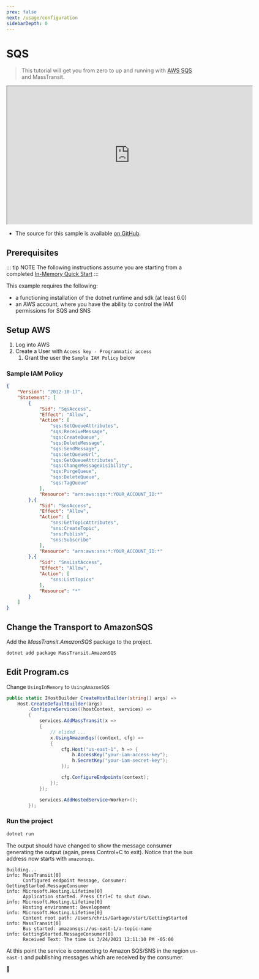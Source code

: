 ```yaml
---
prev: false
next: /usage/configuration
sidebarDepth: 0
---
```


# SQS

> This tutorial will get you from zero to up and running with [AWS SQS](/usage/transports/amazonsqs) and MassTransit. 

<iframe id="ytplayer" type="text/html" width="640" height="360"
  src="https://www.youtube.com/embed/ziBedZAOazA?autoplay=0">
</iframe>

- The source for this sample is available [on GitHub](https://github.com/MassTransit/Sample-GettingStarted).


## Prerequisites

::: tip NOTE
The following instructions assume you are starting from a completed [In-Memory Quick Start](/quick-starts/in-memory)
:::

This example requires the following:

- a functioning installation of the dotnet runtime and sdk (at least 6.0)
- an AWS account, where you have the ability to control the IAM permissions for SQS and SNS

## Setup AWS

1. Log into AWS
2. Create a User with `Access key - Programmatic access`
      1. Grant the user the `Sample IAM Policy` below


### Sample IAM Policy

```json
{
    "Version": "2012-10-17",
    "Statement": [
        {
            "Sid": "SqsAccess",
            "Effect": "Allow",
            "Action": [
                "sqs:SetQueueAttributes",
                "sqs:ReceiveMessage",
                "sqs:CreateQueue",
                "sqs:DeleteMessage",
                "sqs:SendMessage",
                "sqs:GetQueueUrl",
                "sqs:GetQueueAttributes",
                "sqs:ChangeMessageVisibility",
                "sqs:PurgeQueue",
                "sqs:DeleteQueue",
                "sqs:TagQueue"
            ],
            "Resource": "arn:aws:sqs:*:YOUR_ACCOUNT_ID:*"
        },{
            "Sid": "SnsAccess",
            "Effect": "Allow",
            "Action": [
                "sns:GetTopicAttributes",
                "sns:CreateTopic",
                "sns:Publish",
                "sns:Subscribe"
            ],
            "Resource": "arn:aws:sns:*:YOUR_ACCOUNT_ID:*"
        },{
            "Sid": "SnsListAccess",
            "Effect": "Allow",
            "Action": [
                "sns:ListTopics"
            ],
            "Resource": "*"
        }
    ]
}
```

## Change the Transport to AmazonSQS

Add the _MassTransit.AmazonSQS_ package to the project.

```bash
dotnet add package MassTransit.AmazonSQS
```

## Edit Program.cs

Change `UsingInMemory` to `UsingAmazonSQS`

```csharp {8-16}
public static IHostBuilder CreateHostBuilder(string[] args) =>
    Host.CreateDefaultBuilder(args)
        .ConfigureServices((hostContext, services) =>
        {
            services.AddMassTransit(x =>
            {
                // elided ...
                x.UsingAmazonSqs((context, cfg) =>
                {
                    cfg.Host("us-east-1", h => {
                        h.AccessKey("your-iam-access-key");
                        h.SecretKey("your-iam-secret-key");
                    });

                    cfg.ConfigureEndpoints(context);
                });
            });

            services.AddHostedService<Worker>();
        });
```

### Run the project

```bash
dotnet run
```

The output should have changed to show the message consumer generating the output (again, press Control+C to exit). Notice that the bus address now starts with `amazonsqs`.

``` {11}
Building...
info: MassTransit[0]
      Configured endpoint Message, Consumer: GettingStarted.MessageConsumer
info: Microsoft.Hosting.Lifetime[0]
      Application started. Press Ctrl+C to shut down.
info: Microsoft.Hosting.Lifetime[0]
      Hosting environment: Development
info: Microsoft.Hosting.Lifetime[0]
      Content root path: /Users/chris/Garbage/start/GettingStarted
info: MassTransit[0]
      Bus started: amazonsqs://us-east-1/a-topic-name
info: GettingStarted.MessageConsumer[0]
      Received Text: The time is 3/24/2021 12:11:10 PM -05:00
```

At this point the service is connecting to Amazon SQS/SNS in the region `us-east-1` and publishing messages which are received by the consumer.

:tada:
